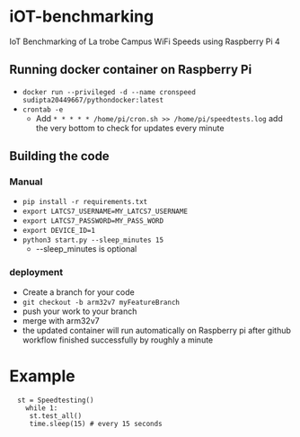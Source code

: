 

# iOT-benchmarking
IoT Benchmarking of La trobe Campus WiFi Speeds using Raspberry Pi 4

## Running docker container on Raspberry Pi
  - `docker run --privileged -d --name cronspeed sudipta20449667/pythondocker:latest`
  - `crontab -e`
    - Add `* * * * * /home/pi/cron.sh >> /home/pi/speedtests.log` add the very bottom to check for updates every minute

## Building the code
### Manual
  - `pip install -r requirements.txt`
  - `export LATCS7_USERNAME=MY_LATCS7_USERNAME`
  - `export LATCS7_PASSWORD=MY_PASS_WORD`
  - `export DEVICE_ID=1`
  - `python3 start.py --sleep_minutes 15`
    - --sleep_minutes is optional
### deployment
  - Create a branch for your code
  - `git checkout -b arm32v7 myFeatureBranch`
  - push your work to your branch
  - merge with arm32v7
  - the updated container will run automatically on Raspberry pi after github workflow finished successfully by roughly a minute
# Example

      st = Speedtesting()
	    while 1:
  	     st.test_all()
  	     time.sleep(15) # every 15 seconds
